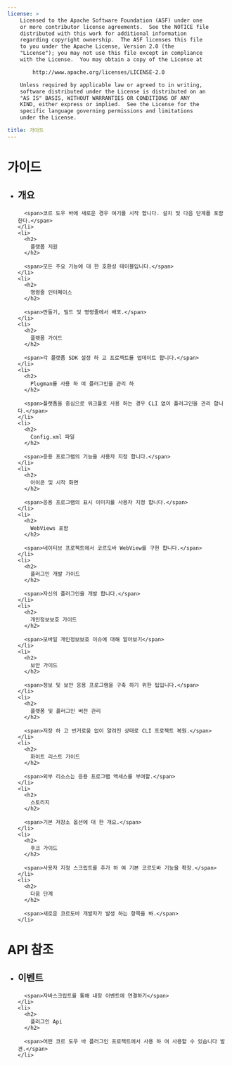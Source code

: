 ```yaml
---
license: >
    Licensed to the Apache Software Foundation (ASF) under one
    or more contributor license agreements.  See the NOTICE file
    distributed with this work for additional information
    regarding copyright ownership.  The ASF licenses this file
    to you under the Apache License, Version 2.0 (the
    "License"); you may not use this file except in compliance
    with the License.  You may obtain a copy of the License at

        http://www.apache.org/licenses/LICENSE-2.0

    Unless required by applicable law or agreed to in writing,
    software distributed under the License is distributed on an
    "AS IS" BASIS, WITHOUT WARRANTIES OR CONDITIONS OF ANY
    KIND, either express or implied.  See the License for the
    specific language governing permissions and limitations
    under the License.

title: 가이드
---
```


<div id="home">
  <h1>
    가이드
  </h1>

  <ul>
    <li>
      <h2>
        개요
      </h2>

      <span>코르 도우 바에 새로운 경우 여기를 시작 합니다. 설치 및 다음 단계를 포함 한다.</span>
    </li>
    <li>
      <h2>
        플랫폼 지원
      </h2>

      <span>모든 주요 기능에 대 한 호환성 테이블입니다.</span>
    </li>
    <li>
      <h2>
        명령줄 인터페이스
      </h2>

      <span>만들기, 빌드 및 명령줄에서 배포.</span>
    </li>
    <li>
      <h2>
        플랫폼 가이드
      </h2>

      <span>각 플랫폼 SDK 설정 하 고 프로젝트를 업데이트 합니다.</span>
    </li>
    <li>
      <h2>
        Plugman를 사용 하 여 플러그인을 관리 하
      </h2>

      <span>플랫폼을 중심으로 워크플로 사용 하는 경우 CLI 없이 플러그인을 관리 합니다.</span>
    </li>
    <li>
      <h2>
        Config.xml 파일
      </h2>

      <span>응용 프로그램의 기능을 사용자 지정 합니다.</span>
    </li>
    <li>
      <h2>
        아이콘 및 시작 화면
      </h2>

      <span>응용 프로그램의 표시 이미지를 사용자 지정 합니다.</span>
    </li>
    <li>
      <h2>
        WebViews 포함
      </h2>

      <span>네이티브 프로젝트에서 코르도바 WebView를 구현 합니다.</span>
    </li>
    <li>
      <h2>
        플러그인 개발 가이드
      </h2>

      <span>자신의 플러그인을 개발 합니다.</span>
    </li>
    <li>
      <h2>
        개인정보보호 가이드
      </h2>

      <span>모바일 개인정보보호 이슈에 대해 알아보기</span>
    </li>
    <li>
      <h2>
        보안 가이드
      </h2>

      <span>정보 및 보안 응용 프로그램을 구축 하기 위한 팁입니다.</span>
    </li>
    <li>
      <h2>
        플랫폼 및 플러그인 버전 관리
      </h2>

      <span>저장 하 고 번거로움 없이 알려진 상태로 CLI 프로젝트 복원.</span>
    </li>
    <li>
      <h2>
        화이트 리스트 가이드
      </h2>

      <span>외부 리소스는 응용 프로그램 액세스를 부여할.</span>
    </li>
    <li>
      <h2>
        스토리지
      </h2>

      <span>기본 저장소 옵션에 대 한 개요.</span>
    </li>
    <li>
      <h2>
        후크 가이드
      </h2>

      <span>사용자 지정 스크립트를 추가 하 여 기본 코르도바 기능을 확장.</span>
    </li>
    <li>
      <h2>
        다음 단계
      </h2>

      <span>새로운 코르도바 개발자가 발생 하는 항목을 봐.</span>
    </li>
  </ul>

  <h1>
    API 참조
  </h1>

  <ul>
    <li>
      <h2>
        이벤트
      </h2>

      <span>자바스크립트를 통해 내장 이벤트에 연결하기</span>
    </li>
    <li>
      <h2>
        플러그인 Api
      </h2>

      <span>어떤 코르 도우 바 플러그인 프로젝트에서 사용 하 여 사용할 수 있습니다 발견.</span>
    </li>
  </ul>
</div>

